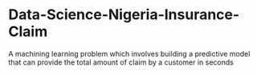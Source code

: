 # Data-Science-Nigeria-Insurance-Claim
A machining learning problem which involves building a predictive model that can provide the total amount of claim by a customer in seconds
